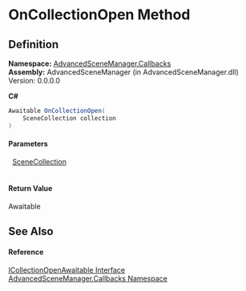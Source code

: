 # OnCollectionOpen Method




## Definition
**Namespace:** <a href="N_AdvancedSceneManager_Callbacks">AdvancedSceneManager.Callbacks</a>  
**Assembly:** AdvancedSceneManager (in AdvancedSceneManager.dll) Version: 0.0.0.0

**C#**
``` C#
Awaitable OnCollectionOpen(
	SceneCollection collection
)
```



#### Parameters
<dl><dt>  <a href="T_AdvancedSceneManager_Models_SceneCollection">SceneCollection</a></dt><dd> </dd></dl>

#### Return Value
Awaitable

## See Also


#### Reference
<a href="T_AdvancedSceneManager_Callbacks_ICollectionOpenAwaitable">ICollectionOpenAwaitable Interface</a>  
<a href="N_AdvancedSceneManager_Callbacks">AdvancedSceneManager.Callbacks Namespace</a>  
